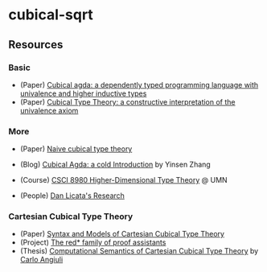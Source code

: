 # cubical-sqrt

## Resources

### Basic

- (Paper) [Cubical agda: a dependently typed programming language with univalence and higher inductive types](https://dl.acm.org/doi/10.1145/3341691)
- (Paper) [Cubical Type Theory: a constructive interpretation of the univalence axiom](https://arxiv.org/pdf/1611.02108.pdf)

### More

- (Paper) [Naive cubical type theory](https://arxiv.org/pdf/1911.05844.pdf)
- (Blog) [Cubical Agda: a cold Introduction](https://nextjournal.com/agdacubicold/intro) by Yinsen Zhang
- (Course) [CSCI 8980 Higher-Dimensional Type Theory](https://favonia.org/courses/hdtt2020/) @ UMN

- (People) [Dan Licata's Research](https://dlicata.wescreates.wesleyan.edu/pubs.html)

### Cartesian Cubical Type Theory

- (Paper) [Syntax and Models of Cartesian Cubical Type Theory](https://github.com/dlicata335/cart-cube/blob/master/cart-cube.pdf)
- (Project) [The red* family of proof assistants](https://redprl.org/)
- (Thesis) [Computational Semantics of Cartesian Cubical Type Theory](https://www.cs.cmu.edu/~cangiuli/thesis/thesis.pdf) by [Carlo Angiuli](http://www.cs.cmu.edu/~cangiuli/)

